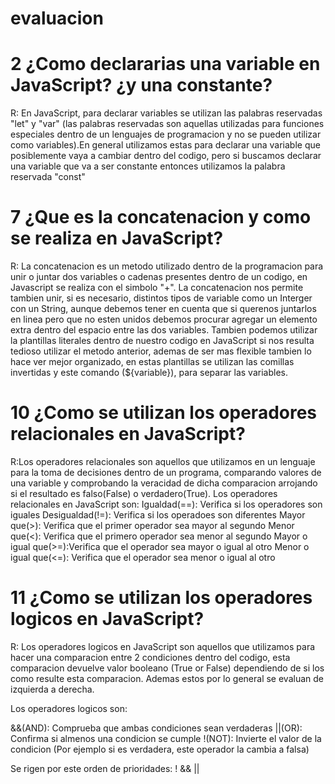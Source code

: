 # evaluacion



# 2 ¿Como declararias una variable en JavaScript? ¿y una constante?
R: En JavaScript, para declarar variables se utilizan las palabras reservadas "let" y "var" (las palabras reservadas son aquellas utilizadas para funciones especiales dentro de un lenguajes de programacion y no se pueden utilizar como variables).En general utilizamos estas para declarar una variable que posiblemente vaya a cambiar dentro del codigo, pero si buscamos declarar una variable que va a ser constante entonces utilizamos la palabra reservada "const"


# 7 ¿Que es la concatenacion y como se realiza en JavaScript?
R: La concatenacion es un metodo utilizado dentro de la programacion para unir o juntar dos variables o cadenas presentes dentro de un codigo, en Javascript se realiza con el simbolo "+".
La concatenacion nos permite tambien unir, si es necesario,  distintos tipos de variable como un Interger con un String, aunque debemos tener en cuenta que si querenos juntarlos en linea pero que no esten unidos debemos procurar agregar un elemento extra dentro del espacio entre las dos variables.
Tambien podemos utilizar la plantillas literales dentro de nuestro codigo en JavaScript si nos resulta tedioso utilizar el metodo anterior, ademas de ser mas flexible tambien lo hace ver mejor organizado, en estas plantillas se utilizan las comillas invertidas y este comando (${variable}), para separar las variables.

# 10 ¿Como se utilizan los operadores relacionales en JavaScript?
R:Los operadores relacionales son aquellos que utilizamos en un lenguaje para la toma de decisiones dentro de un programa, comparando valores de una variable y comprobando la veracidad de dicha comparacion arrojando si el resultado es falso(False) o verdadero(True).
Los operadores relacionales en JavaScript son:
Igualdad(==): Verifica si los operadores son iguales
Desigualdad(!=): Verifica si los operadoes son diferentes
Mayor que(>): Verifica que el primer operador sea mayor al segundo
Menor que(<): Verifica que el primero operador sea menor al segundo
Mayor o igual que(>=):Verifica que el operador sea mayor o igual al otro
Menor o igual que(<=): Verifica que el operador sea menor o igual al otro

# 11 ¿Como se utilizan los operadores logicos en JavaScript?
R: Los operadores logicos en JavaScript son aquellos que utilizamos para hacer una comparacion entre 2 condiciones dentro del codigo, esta comparacion devuelve valor booleano (True or False) dependiendo de si los como resulte esta comparacion. Ademas estos por lo general se evaluan de izquierda a derecha.

Los operadores logicos son:

&&(AND): Comprueba que ambas condiciones sean verdaderas
||(OR): Confirma si almenos una condicion se cumple
!(NOT): Invierte el valor de la condicion (Por ejemplo si es verdadera, este operador la cambia a falsa)

Se rigen por este orden de prioridades:
!
&&
||